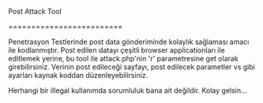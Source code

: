 Post Attack Tool

=========================


Penetrasyon Testlerinde post data gönderiminde kolaylık sağlaması amacı ile kodlanmıştır. Post edilen datayı çeşitli browser applicationları ile editlemek yerine, bu tool ile attack.php'nin 'r' parametresine get olarak girebilirsiniz. Verinin post edileceği sayfayı, post edilecek parametler vs gibi ayarları kaynak koddan düzenleyebilirsiniz. 

Herhangi bir illegal kullanımda sorumluluk bana ait değildir. Kolay gelsin...